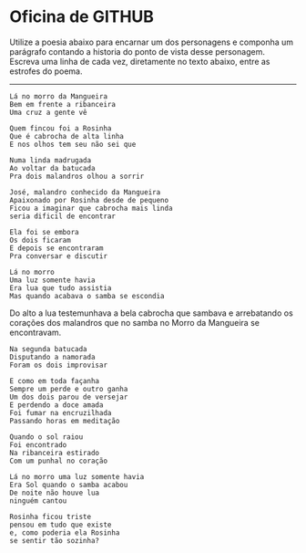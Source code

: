 Oficina de GITHUB
=================

Utilize a poesia abaixo para encarnar um dos personagens e componha um parágrafo contando a historia do ponto de vista desse personagem. Escreva uma linha de cada vez, diretamente no texto abaixo, entre as estrofes do poema.

---

    Lá no morro da Mangueira
    Bem em frente a ribanceira
    Uma cruz a gente vê

    Quem fincou foi a Rosinha
    Que é cabrocha de alta linha
    E nos olhos tem seu não sei que
    
    Numa linda madrugada
    Ao voltar da batucada
    Pra dois malandros olhou a sorrir
    
    José, malandro conhecido da Mangueira
    Apaixonado por Rosinha desde de pequeno
    Ficou a imaginar que cabrocha mais linda 
    seria dificil de encontrar
    
    Ela foi se embora
    Os dois ficaram
    E depois se encontraram
    Pra conversar e discutir

    Lá no morro 
    Uma luz somente havia
    Era lua que tudo assistia
    Mas quando acabava o samba se escondia

Do alto a lua testemunhava a bela cabrocha que sambava e arrebatando os corações dos malandros que no samba no Morro da Mangueira se encontravam.  
    

    Na segunda batucada 
    Disputando a namorada 
    Foram os dois improvisar

    E como em toda façanha
    Sempre um perde e outro ganha
    Um dos dois parou de versejar
    E perdendo a doce amada
    Foi fumar na encruzilhada
    Passando horas em meditação

    Quando o sol raiou 
    Foi encontrado 
    Na ribanceira estirado
    Com um punhal no coração

    Lá no morro uma luz somente havia
    Era Sol quando o samba acabou
    De noite não houve lua 
    ninguém cantou
    
    Rosinha ficou triste
    pensou em tudo que existe 
    e, como poderia ela Rosinha
    se sentir tão sozinha?
    
